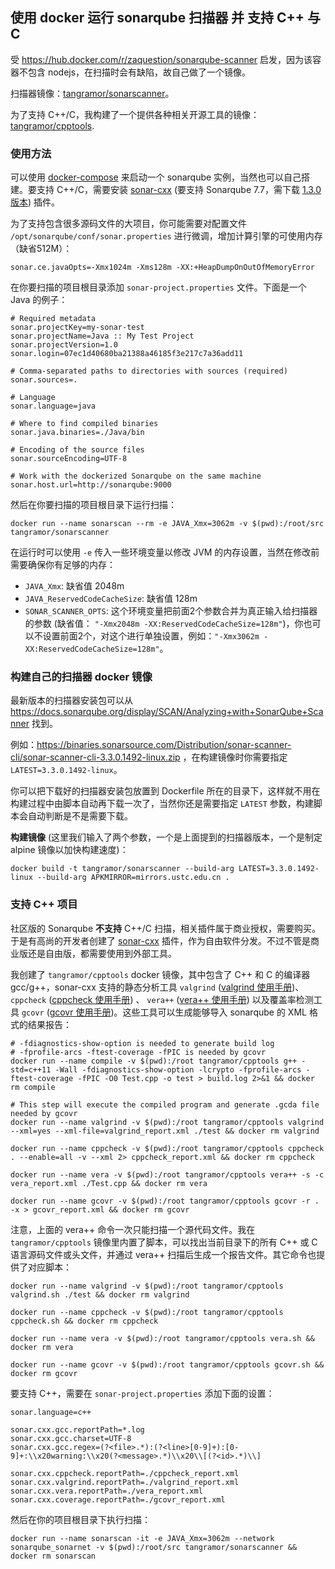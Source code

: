 ## 使用 docker 运行 sonarqube 扫描器 并 支持 C++ 与 C

受 https://hub.docker.com/r/zaquestion/sonarqube-scanner 启发，因为该容器不包含 nodejs，在扫描时会有缺陷，故自己做了一个镜像。

扫描器镜像：[tangramor/sonarscanner](https://hub.docker.com/r/tangramor/sonarscanner)。

为了支持 C++/C，我构建了一个提供各种相关开源工具的镜像：[tangramor/cpptools](https://hub.docker.com/r/tangramor/cpptools).


### 使用方法

可以使用 [docker-compose](https://github.com/SonarSource/docker-sonarqube/blob/master/recipes/docker-compose-postgres-example.yml) 来启动一个 sonarqube 实例，当然也可以自己搭建。要支持 C++/C，需要安装 [sonar-cxx](https://github.com/SonarOpenCommunity/sonar-cxx) (要支持 Sonarqube 7.7，需下载 [1.3.0 版本](https://ci.appveyor.com/project/SonarOpenCommunity/sonar-cxx/builds/23281379/artifacts)) 插件。

为了支持包含很多源码文件的大项目，你可能需要对配置文件 `/opt/sonarqube/conf/sonar.properties` 进行微调，增加计算引擎的可使用内存（缺省512M）：
```
sonar.ce.javaOpts=-Xmx1024m -Xms128m -XX:+HeapDumpOnOutOfMemoryError
```

在你要扫描的项目根目录添加 `sonar-project.properties` 文件。下面是一个 Java 的例子：
```
# Required metadata
sonar.projectKey=my-sonar-test
sonar.projectName=Java :: My Test Project
sonar.projectVersion=1.0
sonar.login=07ec1d40680ba21388a46185f3e217c7a36add11

# Comma-separated paths to directories with sources (required)
sonar.sources=.

# Language
sonar.language=java

# Where to find compiled binaries
sonar.java.binaries=./Java/bin

# Encoding of the source files
sonar.sourceEncoding=UTF-8

# Work with the dockerized Sonarqube on the same machine
sonar.host.url=http://sonarqube:9000

```

然后在你要扫描的项目根目录下运行扫描：
```
docker run --name sonarscan --rm -e JAVA_Xmx=3062m -v $(pwd):/root/src tangramor/sonarscanner
```

在运行时可以使用 `-e` 传入一些环境变量以修改 JVM 的内存设置，当然在修改前需要确保你有足够的内存：

* `JAVA_Xmx`: 缺省值 2048m
* `JAVA_ReservedCodeCacheSize`: 缺省值 128m
* `SONAR_SCANNER_OPTS`: 这个环境变量把前面2个参数合并为真正输入给扫描器的参数 (缺省值： `"-Xmx2048m -XX:ReservedCodeCacheSize=128m"`)，你也可以不设置前面2个，对这个进行单独设置，例如：`"-Xmx3062m -XX:ReservedCodeCacheSize=128m"`。


### 构建自己的扫描器 docker 镜像

最新版本的扫描器安装包可以从 https://docs.sonarqube.org/display/SCAN/Analyzing+with+SonarQube+Scanner 找到。

例如：https://binaries.sonarsource.com/Distribution/sonar-scanner-cli/sonar-scanner-cli-3.3.0.1492-linux.zip ，在构建镜像时你需要指定 `LATEST=3.3.0.1492-linux`。

你可以把下载好的扫描器安装包放置到 Dockerfile 所在的目录下，这样就不用在构建过程中由脚本自动再下载一次了，当然你还是需要指定 `LATEST` 参数，构建脚本会自动判断是不是需要下载。

**构建镜像** (这里我们输入了两个参数，一个是上面提到的扫描器版本，一个是制定 alpine 镜像以加快构建速度)：
```
docker build -t tangramor/sonarscanner --build-arg LATEST=3.3.0.1492-linux --build-arg APKMIRROR=mirrors.ustc.edu.cn .
```


### 支持 C++ 项目

社区版的 Sonarqube **不支持** C++/C 扫描，相关插件属于商业授权，需要购买。于是有高尚的开发者创建了 [sonar-cxx](https://github.com/SonarOpenCommunity/sonar-cxx) 插件，作为自由软件分发。不过不管是商业版还是自由版，都需要使用到外部工具。

我创建了 `tangramor/cpptools` docker 镜像，其中包含了 C++ 和 C 的编译器 gcc/g++，sonar-cxx 支持的静态分析工具 `valgrind` ([valgrind 使用手册](http://valgrind.org/docs/manual/manual.html))、`cppcheck` ([cppcheck 使用手册](http://cppcheck.sourceforge.net/manual.html)) 、 `vera++` ([vera++ 使用手册](https://bitbucket.org/verateam/vera/wiki/Running)) 以及覆盖率检测工具 `gcovr` ([gcovr 使用手册](https://www.gcovr.com/en/stable/guide.html))。这些工具可以生成能够导入 sonarqube 的 XML 格式的结果报告：

```
# -fdiagnostics-show-option is needed to generate build log
# -fprofile-arcs -ftest-coverage -fPIC is needed by gcovr
docker run --name compile -v $(pwd):/root tangramor/cpptools g++ -std=c++11 -Wall -fdiagnostics-show-option -lcrypto -fprofile-arcs -ftest-coverage -fPIC -O0 Test.cpp -o test > build.log 2>&1 && docker rm compile

# This step will execute the compiled program and generate .gcda file needed by gcovr
docker run --name valgrind -v $(pwd):/root tangramor/cpptools valgrind --xml=yes --xml-file=valgrind_report.xml ./test && docker rm valgrind

docker run --name cppcheck -v $(pwd):/root tangramor/cpptools cppcheck . --enable=all -v --xml 2> cppcheck_report.xml && docker rm cppcheck

docker run --name vera -v $(pwd):/root tangramor/cpptools vera++ -s -c vera_report.xml ./Test.cpp && docker rm vera

docker run --name gcovr -v $(pwd):/root tangramor/cpptools gcovr -r . -x > gcovr_report.xml && docker rm gcovr
```

注意，上面的 vera++ 命令一次只能扫描一个源代码文件。我在 `tangramor/cpptools` 镜像里内置了脚本，可以找出当前目录下的所有 C++ 或 C 语言源码文件或头文件，并通过 vera++ 扫描后生成一个报告文件。其它命令也提供了对应脚本：

```
docker run --name valgrind -v $(pwd):/root tangramor/cpptools valgrind.sh ./test && docker rm valgrind

docker run --name cppcheck -v $(pwd):/root tangramor/cpptools cppcheck.sh && docker rm cppcheck

docker run --name vera -v $(pwd):/root tangramor/cpptools vera.sh && docker rm vera

docker run --name gcovr -v $(pwd):/root tangramor/cpptools gcovr.sh && docker rm gcovr
```

要支持 C++，需要在 `sonar-project.properties` 添加下面的设置：

```
sonar.language=c++

sonar.cxx.gcc.reportPath=*.log
sonar.cxx.gcc.charset=UTF-8
sonar.cxx.gcc.regex=(?<file>.*):(?<line>[0-9]+):[0-9]+:\\x20warning:\\x20(?<message>.*)\\x20\\[(?<id>.*)\\]

sonar.cxx.cppcheck.reportPath=./cppcheck_report.xml
sonar.cxx.valgrind.reportPath=./valgrind_report.xml
sonar.cxx.vera.reportPath=./vera_report.xml
sonar.cxx.coverage.reportPath=./gcovr_report.xml
```


然后在你的项目根目录下执行扫描：
```
docker run --name sonarscan -it -e JAVA_Xmx=3062m --network sonarqube_sonarnet -v $(pwd):/root/src tangramor/sonarscanner && docker rm sonarscan
```



